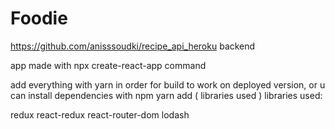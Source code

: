 # Foodie 

https://github.com/anisssoudki/recipe_api_heroku backend 


app made with npx create-react-app command 


add everything with yarn in order for build to work on deployed version, or u can install dependencies with npm 
yarn add ( libraries used )
libraries used: 

redux
react-redux
react-router-dom
lodash
